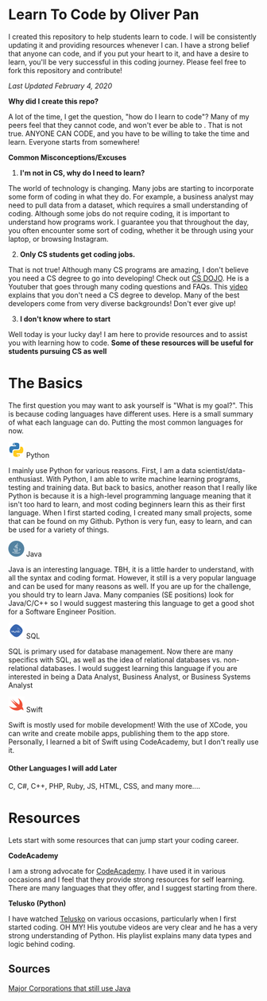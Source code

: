 # Learn To Code by Oliver Pan

I created this repository to help students learn to code. I will be consistently updating it and providing resources whenever I can. I have a strong belief that anyone can code, and if you put your heart to it, and have a desire to learn, you'll be very successful in this coding journey. Please feel free to fork this repository and contribute!

*Last Updated February 4, 2020*

**Why did I create this repo?**

A lot of the time, I get the question, "how do I learn to code"? Many of my peers feel that they cannot code, and won't ever be able to . That is not true. ANYONE CAN CODE, and you have to be willing to take the time and learn. Everyone starts from somewhere!

**Common Misconceptions/Excuses**

1. **I'm not in CS, why do I need to learn?**

The world of technology is changing. Many jobs are starting to incorporate some form of coding in what they do. For example, a business analyst may need to pull data from a dataset, which requires a small understanding of coding. Although some jobs do not require coding, it is important to understand how programs work. I guarantee you that throughout the day, you often encounter some sort of coding, whether it be through using your laptop, or browsing Instagram.

2. **Only CS students get coding jobs.**

That is not true! Although many CS programs are amazing, I don't believe you need a CS degree to go into developing! Check out [CS DOJO](https://www.youtube.com/channel/UCxX9wt5FWQUAAz4UrysqK9A). He is a Youtuber that goes through many coding questions and FAQs. This [video](https://www.youtube.com/watch?v=UPO-9iMjBpc) explains that you don't need a CS degree to develop. Many of the best developers come from very diverse backgrounds! Don't ever give up!

3. **I don't know where to start**

Well today is your lucky day! I am here to provide resources and to assist you with learning how to code. **Some of these resources will be useful for students pursuing CS as well**

# The Basics

The first question you may want to ask yourself is "What is my goal?". This is because coding languages have different uses. Here is a small summary of what each language can do. Putting the most common languages for now.

![alt text](https://github.com/oliverkpan/LearnToCode/blob/master/images/python.png) Python

I mainly use Python for various reasons. First, I am a data scientist/data-enthusiast. With Python, I am able to write machine learning programs, testing and training data. But back to basics, another reason that I really like Python is because it is a high-level programming language meaning that it isn't too hard to learn, and most coding beginners learn this as their first language. 
When I first started coding, I created many small projects, some that can be found on my Github. Python is very fun, easy to learn, and can be used for a variety of things.

![alt text](https://github.com/oliverkpan/LearnToCode/blob/master/images/java.png) Java

Java is an interesting language. TBH, it is a little harder to understand, with all the syntax and coding format. However, it still is a very popular language and can be used for many reasons as well. If you are up for the challenge, you should try to learn Java. Many companies (SE positions) look for Java/C/C++ so I would suggest mastering this language to get a good shot for a Software Engineer Position.

![alt text](https://github.com/oliverkpan/LearnToCode/blob/master/images/sql.png) SQL

SQL is primary used for database management. Now there are many specifics with SQL, as well as the idea of relational databases vs. non-relational databases. I would suggest learning this language if you are interested in being a Data Analyst, Business Analyst, or Business Systems Analyst

![alt text](https://github.com/oliverkpan/LearnToCode/blob/master/images/swift.png) Swift
  
Swift is mostly used for mobile development! With the use of XCode, you can write and create mobile apps, publishing them to the app store. Personally, I learned a bit of Swift using CodeAcademy, but I don't really use it. 

#### Other Languages I will add Later

C, C#, C++, PHP, Ruby, JS, HTML, CSS, and many more....






















# Resources

Lets start with some resources that can jump start your coding career.

**CodeAcademy**

I am a strong advocate for [CodeAcademy](https://www.codecademy.com/). I have used it in various occasions and I feel that they provide strong resources for self learning. There are many languages that they offer, and I suggest starting from there.

**Telusko (Python)**

I have watched [Telusko](https://www.youtube.com/user/javaboynavin) on various occasions, particularly when I first started coding. OH MY! His youtube videos are very clear and he has a very strong understanding of Python. His playlist explains many data types and logic behind coding.




## Sources

[Major Corporations that still use Java](https://www.freelancinggig.com/blog/2018/08/29/what-big-companies-still-code-in-java-do-major-corporations-still-use-java/)
